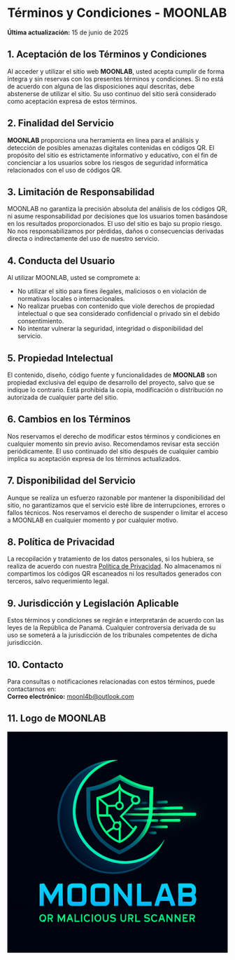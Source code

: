 # Términos y Condiciones - MOONLAB  
**Última actualización:** 15 de junio de 2025

## 1. Aceptación de los Términos y Condiciones
Al acceder y utilizar el sitio web **MOONLAB**, usted acepta cumplir de forma íntegra y sin reservas con los presentes términos y condiciones. Si no está de acuerdo con alguna de las disposiciones aquí descritas, debe abstenerse de utilizar el sitio. Su uso continuo del sitio será considerado como aceptación expresa de estos términos.

## 2. Finalidad del Servicio
**MOONLAB** proporciona una herramienta en línea para el análisis y detección de posibles amenazas digitales contenidas en códigos QR. El propósito del sitio es estrictamente informativo y educativo, con el fin de concienciar a los usuarios sobre los riesgos de seguridad informática relacionados con el uso de códigos QR.

## 3. Limitación de Responsabilidad
MOONLAB no garantiza la precisión absoluta del análisis de los códigos QR, ni asume responsabilidad por decisiones que los usuarios tomen basándose en los resultados proporcionados. El uso del sitio es bajo su propio riesgo. No nos responsabilizamos por pérdidas, daños o consecuencias derivadas directa o indirectamente del uso de nuestro servicio.

## 4. Conducta del Usuario
Al utilizar MOONLAB, usted se compromete a:
- No utilizar el sitio para fines ilegales, maliciosos o en violación de normativas locales o internacionales.
- No realizar pruebas con contenido que viole derechos de propiedad intelectual o que sea considerado confidencial o privado sin el debido consentimiento.
- No intentar vulnerar la seguridad, integridad o disponibilidad del servicio.

## 5. Propiedad Intelectual
El contenido, diseño, código fuente y funcionalidades de **MOONLAB** son propiedad exclusiva del equipo de desarrollo del proyecto, salvo que se indique lo contrario. Está prohibida la copia, modificación o distribución no autorizada de cualquier parte del sitio.

## 6. Cambios en los Términos
Nos reservamos el derecho de modificar estos términos y condiciones en cualquier momento sin previo aviso. Recomendamos revisar esta sección periódicamente. El uso continuado del sitio después de cualquier cambio implica su aceptación expresa de los términos actualizados.

## 7. Disponibilidad del Servicio
Aunque se realiza un esfuerzo razonable por mantener la disponibilidad del sitio, no garantizamos que el servicio esté libre de interrupciones, errores o fallos técnicos. Nos reservamos el derecho de suspender o limitar el acceso a MOONLAB en cualquier momento y por cualquier motivo.

## 8. Política de Privacidad
La recopilación y tratamiento de los datos personales, si los hubiera, se realiza de acuerdo con nuestra [Política de Privacidad](#). No almacenamos ni compartimos los códigos QR escaneados ni los resultados generados con terceros, salvo requerimiento legal.

## 9. Jurisdicción y Legislación Aplicable
Estos términos y condiciones se regirán e interpretarán de acuerdo con las leyes de la República de Panamá. Cualquier controversia derivada de su uso se someterá a la jurisdicción de los tribunales competentes de dicha jurisdicción.

## 10. Contacto
Para consultas o notificaciones relacionadas con estos términos, puede contactarnos en:  
**Correo electrónico:** moonl4b@outlook.com

## 11. Logo de MOONLAB
![MOONLAB Logo](https://raw.githubusercontent.com/mob949k/MOONLAB/main/moonlab.png)
